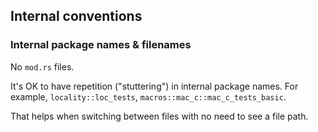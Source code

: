 ## Internal conventions

### Internal package names & filenames

No `mod.rs` files.

It's OK to have repetition ("stuttering") in internal package names. For example,
`locality::loc_tests`, `macros::mac_c::mac_c_tests_basic`.

That helps when switching between files with no need to see a file path.